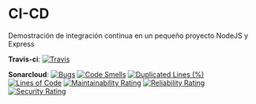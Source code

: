 # CI-CD
Demostración de integración continua en un pequeño proyecto NodeJS y Express

__Travis-ci__: [![Travis](https://travis-ci.com/William10101995/CI-CD.svg?branch=main)]()

__Sonarcloud__: [![Bugs](https://sonarcloud.io/api/project_badges/measure?project=William10101995_CI-CD&metric=bugs)](https://sonarcloud.io/dashboard?id=William10101995_CI-CD) [![Code Smells](https://sonarcloud.io/api/project_badges/measure?project=William10101995_CI-CD&metric=code_smells)](https://sonarcloud.io/dashboard?id=William10101995_CI-CD) [![Duplicated Lines (%)](https://sonarcloud.io/api/project_badges/measure?project=William10101995_CI-CD&metric=duplicated_lines_density)](https://sonarcloud.io/dashboard?id=William10101995_CI-CD) [![Lines of Code](https://sonarcloud.io/api/project_badges/measure?project=William10101995_CI-CD&metric=ncloc)](https://sonarcloud.io/dashboard?id=William10101995_CI-CD) [![Maintainability Rating](https://sonarcloud.io/api/project_badges/measure?project=William10101995_CI-CD&metric=sqale_rating)](https://sonarcloud.io/dashboard?id=William10101995_CI-CD) [![Reliability Rating](https://sonarcloud.io/api/project_badges/measure?project=William10101995_CI-CD&metric=reliability_rating)](https://sonarcloud.io/dashboard?id=William10101995_CI-CD) [![Security Rating](https://sonarcloud.io/api/project_badges/measure?project=William10101995_CI-CD&metric=security_rating)](https://sonarcloud.io/dashboard?id=William10101995_CI-CD)